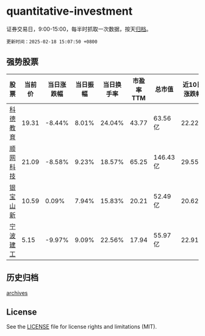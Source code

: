 # quantitative-investment

证券交易日，9:00-15:00，每半时抓取一次数据，按天[归档](archives)。

`更新时间：2025-02-18 15:07:50 +0800`

## 强势股票

|股票|当前价|当日涨跌幅|当日振幅|当日换手率|市盈率TTM|总市值|近10日涨跌幅|
|----|----|----|----|----|----|----|----|
|[科德教育](https://xueqiu.com/S/SZ300192)|19.31|-8.44%|8.01%|24.04%|43.77|63.56亿|22.22%|
|[顺网科技](https://xueqiu.com/S/SZ300113)|21.09|-8.58%|9.23%|18.57%|65.25|146.43亿|29.55%|
|[银宝山新](https://xueqiu.com/S/SZ002786)|10.59|0.09%|7.94%|15.83%|20.21|52.49亿|20.62%|
|[宁波建工](https://xueqiu.com/S/SH601789)|5.15|-9.97%|9.09%|22.56%|17.94|55.97亿|22.91%|

## 历史归档

[archives](archives)

## License

See the [LICENSE](LICENSE) file for license rights and limitations (MIT).